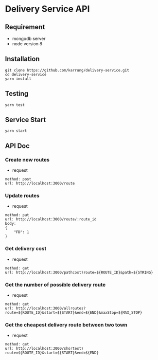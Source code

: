 # Delivery Service API

## Requirement

- mongodb server
- node version 8

## Installation

```
git clone https://github.com/karrung/delivery-service.git
cd delivery-service
yarn install
```

## Testing

```
yarn test
```

## Service Start

```
yarn start
```

## API Doc

### Create new routes

- request
```
method: post
url: http://localhost:3000/route
```

### Update routes

- request
```
method: put
url: http://localhost:3000/route/:route_id
body:
{
	"FD": 1
}
```

### Get delivery cost

- request
```
method: get
url: http://localhost:3000/pathcost?route=${ROUTE_ID}&path=${STRING}
```

### Get the number of possible delivery route

- request
```
method: get
url: http://localhost:3000/allroutes?route=${ROUTE_ID}&start=${START}&end=${END}&maxStop=${MAX_STOP}
```

### Get the cheapest delivery route between two town

- request
```
method: get
url: http://localhost:3000/shortest?route=${ROUTE_ID}&start=${START}&end=${END}
```